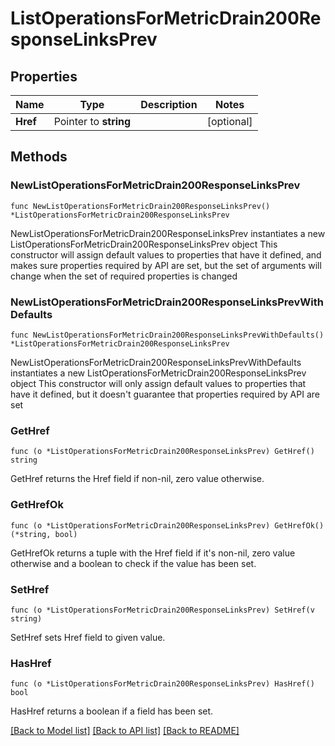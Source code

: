 # ListOperationsForMetricDrain200ResponseLinksPrev

## Properties

Name | Type | Description | Notes
------------ | ------------- | ------------- | -------------
**Href** | Pointer to **string** |  | [optional] 

## Methods

### NewListOperationsForMetricDrain200ResponseLinksPrev

`func NewListOperationsForMetricDrain200ResponseLinksPrev() *ListOperationsForMetricDrain200ResponseLinksPrev`

NewListOperationsForMetricDrain200ResponseLinksPrev instantiates a new ListOperationsForMetricDrain200ResponseLinksPrev object
This constructor will assign default values to properties that have it defined,
and makes sure properties required by API are set, but the set of arguments
will change when the set of required properties is changed

### NewListOperationsForMetricDrain200ResponseLinksPrevWithDefaults

`func NewListOperationsForMetricDrain200ResponseLinksPrevWithDefaults() *ListOperationsForMetricDrain200ResponseLinksPrev`

NewListOperationsForMetricDrain200ResponseLinksPrevWithDefaults instantiates a new ListOperationsForMetricDrain200ResponseLinksPrev object
This constructor will only assign default values to properties that have it defined,
but it doesn't guarantee that properties required by API are set

### GetHref

`func (o *ListOperationsForMetricDrain200ResponseLinksPrev) GetHref() string`

GetHref returns the Href field if non-nil, zero value otherwise.

### GetHrefOk

`func (o *ListOperationsForMetricDrain200ResponseLinksPrev) GetHrefOk() (*string, bool)`

GetHrefOk returns a tuple with the Href field if it's non-nil, zero value otherwise
and a boolean to check if the value has been set.

### SetHref

`func (o *ListOperationsForMetricDrain200ResponseLinksPrev) SetHref(v string)`

SetHref sets Href field to given value.

### HasHref

`func (o *ListOperationsForMetricDrain200ResponseLinksPrev) HasHref() bool`

HasHref returns a boolean if a field has been set.


[[Back to Model list]](../README.md#documentation-for-models) [[Back to API list]](../README.md#documentation-for-api-endpoints) [[Back to README]](../README.md)


